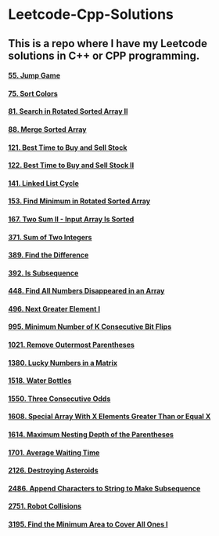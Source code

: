 # Leetcode-Cpp-Solutions

## This is a repo where I have my Leetcode solutions in C++ or CPP programming.

#### [55. Jump Game](https://github.com/PGanaSekhar/Leetcode-Cpp-Solutions/blob/main/55.%20Jump%20Game.cpp)
#### [75. Sort Colors](https://github.com/PGanaSekhar/Leetcode-Cpp-Solutions/blob/main/75.%20Sort%20Colors.cpp)
#### [81. Search in Rotated Sorted Array II](https://github.com/PGanaSekhar/Leetcode-Cpp-Solutions/blob/main/81.%20Search%20in%20Rotated%20Sorted%20Array%20II.cpp)
#### [88. Merge Sorted Array](https://github.com/PGanaSekhar/Leetcode-Cpp-Solutions/blob/main/88.%20Merge%20Sorted%20Array.cpp)
#### [121. Best Time to Buy and Sell Stock](https://github.com/PGanaSekhar/Leetcode-Cpp-Solutions/blob/main/121.%20Best%20Time%20to%20Buy%20and%20Sell%20Stock.cpp)
#### [122. Best Time to Buy and Sell Stock II](https://github.com/PGanaSekhar/Leetcode-Cpp-Solutions/blob/main/122.%20Best%20Time%20to%20Buy%20and%20Sell%20Stock%20II.cpp)
#### [141. Linked List Cycle](https://github.com/PGanaSekhar/Leetcode-Cpp-Solutions/blob/main/141.%20Linked%20List%20Cycle.cpp)
#### [153. Find Minimum in Rotated Sorted Array](https://github.com/PGanaSekhar/Leetcode-Cpp-Solutions/blob/main/153.%20Find%20Minimum%20in%20Rotated%20Sorted%20Array.cpp)
#### [167. Two Sum II - Input Array Is Sorted](https://github.com/PGanaSekhar/Leetcode-Cpp-Solutions/blob/main/167.%20Two%20Sum%20II%20-%20Input%20Array%20Is%20Sorted.cpp)
#### [371. Sum of Two Integers](https://github.com/PGanaSekhar/Leetcode-Cpp-Solutions/blob/main/371.%20Sum%20of%20Two%20Integers.cpp)
#### [389. Find the Difference](https://github.com/PGanaSekhar/Leetcode-Cpp-Solutions/blob/main/389.%20Find%20the%20Difference.cpp)
#### [392. Is Subsequence](https://github.com/PGanaSekhar/Leetcode-Cpp-Solutions/blob/main/392.%20Is%20Subsequence.cpp)
#### [448. Find All Numbers Disappeared in an Array](https://github.com/PGanaSekhar/Leetcode-Cpp-Solutions/blob/main/448.%20Find%20All%20Numbers%20Disappeared%20in%20an%20Array.cpp)
#### [496. Next Greater Element I](https://github.com/PGanaSekhar/Leetcode-Cpp-Solutions/blob/main/496.%20Next%20Greater%20Element%20I.cpp)
#### [995. Minimum Number of K Consecutive Bit Flips](https://github.com/PGanaSekhar/Leetcode-Cpp-Solutions/blob/main/995.%20Minimum%20Number%20of%20K%20Consecutive%20Bit%20Flips.cpp)
#### [1021. Remove Outermost Parentheses](https://github.com/PGanaSekhar/Leetcode-Cpp-Solutions/blob/main/1021.%20Remove%20Outermost%20Parentheses.cpp)
#### [1380. Lucky Numbers in a Matrix](https://github.com/PGanaSekhar/Leetcode-Cpp-Solutions/blob/main/1380.%20Lucky%20Numbers%20in%20a%20Matrix.cpp)
#### [1518. Water Bottles](https://github.com/PGanaSekhar/Leetcode-Cpp-Solutions/blob/main/1518.%20Water%20Bottles.cpp)
#### [1550. Three Consecutive Odds](https://github.com/PGanaSekhar/Leetcode-Cpp-Solutions/blob/main/1550.%20Three%20Consecutive%20Odds.cpp)
#### [1608. Special Array With X Elements Greater Than or Equal X](https://github.com/PGanaSekhar/Leetcode-Cpp-Solutions/blob/main/1608.%20Special%20Array%20With%20X%20Elements%20Greater%20Than%20or%20Equal%20X.cpp)
#### [1614. Maximum Nesting Depth of the Parentheses](https://github.com/PGanaSekhar/Leetcode-Cpp-Solutions/blob/main/1614.%20Maximum%20Nesting%20Depth%20of%20the%20Parentheses.cpp)
#### [1701. Average Waiting Time](https://github.com/PGanaSekhar/Leetcode-Cpp-Solutions/blob/main/1701.%20Average%20Waiting%20Time.cpp)
#### [2126. Destroying Asteroids](https://github.com/PGanaSekhar/Leetcode-Cpp-Solutions/blob/main/2126.%20Destroying%20Asteroids.cpp)
#### [2486. Append Characters to String to Make Subsequence](https://github.com/PGanaSekhar/Leetcode-Cpp-Solutions/blob/main/2486.%20Append%20Characters%20to%20String%20to%20Make%20Subsequence.cpp)
#### [2751. Robot Collisions](https://github.com/PGanaSekhar/Leetcode-Cpp-Solutions/blob/main/2751.%20Robot%20Collisions.cpp)
#### [3195. Find the Minimum Area to Cover All Ones I](https://github.com/PGanaSekhar/Leetcode-Cpp-Solutions/blob/main/3195.%20Find%20the%20Minimum%20Area%20to%20Cover%20All%20Ones%20I.cpp)
